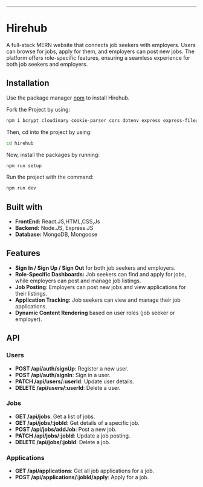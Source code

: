 
---

# Hirehub

A full-stack MERN website that connects job seekers with employers. Users can browse for jobs, apply for them, and employers can post new jobs. The platform offers role-specific features, ensuring a seamless experience for both job seekers and employers.

## Installation

Use the package manager [npm](https://www.npmjs.com/) to install Hirehub.

Fork the Project by using:

```bash
npm i bcrypt cloudinary cookie-parser cors dotenv express express-fileupload jsonwebtoken mongoose validator
```

Then, cd into the project by using:

```bash
cd hirehub
```

Now, install the packages by running:

```bash
npm run setup
```

Run the project with the command:

```bash
npm run dev
```

## Built with

- **FrontEnd:** React.JS,HTML,CSS,Js
- **Backend:** Node.JS, Express.JS
- **Database:** MongoDB, Mongoose

## Features

- **Sign In / Sign Up / Sign Out** for both job seekers and employers.
- **Role-Specific Dashboards:** Job seekers can find and apply for jobs, while employers can post and manage job listings.
- **Job Posting**: Employers can post new jobs and view applications for their listings.
- **Application Tracking:** Job seekers can view and manage their job applications.
- **Dynamic Content Rendering** based on user roles (job seeker or employer).

## API

### Users

- **POST /api/auth/signUp**: Register a new user.
- **POST /api/auth/signIn**: Sign in a user.
- **PATCH /api/users/:userId**: Update user details.
- **DELETE /api/users/:userId**: Delete a user.

### Jobs

- **GET /api/jobs**: Get a list of jobs.
- **GET /api/jobs/:jobId**: Get details of a specific job.
- **POST /api/jobs/addJob**: Post a new job.
- **PATCH /api/jobs/:jobId**: Update a job posting.
- **DELETE /api/jobs/:jobId**: Delete a job.

### Applications

- **GET /api/applications**: Get all job applications for a job.
- **POST /api/applications/:jobId/apply**: Apply for a job.

